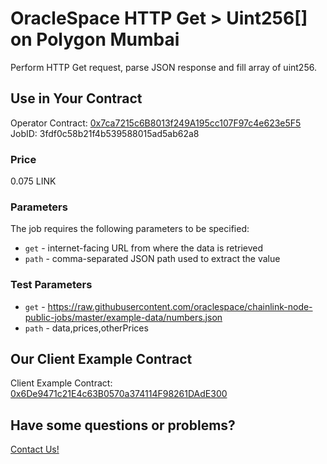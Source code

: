 # OracleSpace HTTP Get > Uint256[] on Polygon Mumbai

Perform HTTP Get request, parse JSON response and fill array of uint256.

## Use in Your Contract

Operator Contract: [0x7ca7215c6B8013f249A195cc107F97c4e623e5F5](https://mumbai.polygonscan.com/address/0x7ca7215c6B8013f249A195cc107F97c4e623e5F5)  
JobID: 3fdf0c58b21f4b539588015ad5ab62a8

### Price

0.075 LINK

### Parameters

The job requires the following parameters to be specified:

* `get` - internet-facing URL from where the data is retrieved
* `path` - comma-separated JSON path used to extract the value

### Test Parameters

* `get` - https://raw.githubusercontent.com/oraclespace/chainlink-node-public-jobs/master/example-data/numbers.json
* `path` - data,prices,otherPrices

## Our Client Example Contract
  
Client Example Contract: [0x6De9471c21E4c63B0570a374114F98261DAdE300](https://mumbai.polygonscan.com/address/0x6De9471c21E4c63B0570a374114F98261DAdE300)

## Have some questions or problems?

[Contact Us!](https://github.com/oraclespace/chainlink-node-public-jobs#contact-us)

